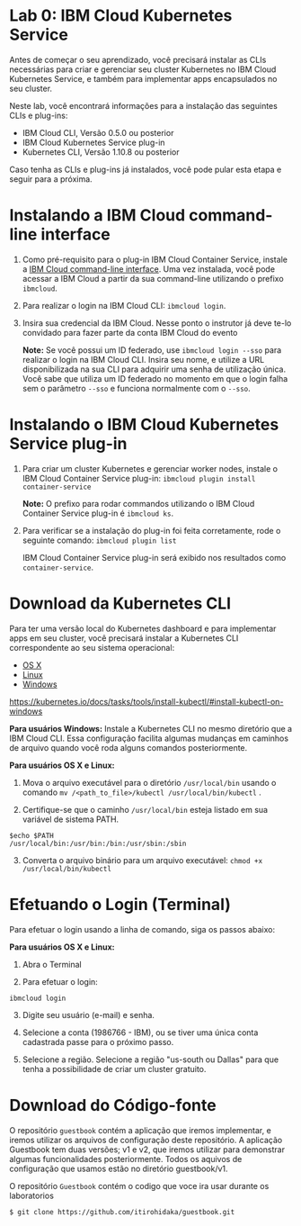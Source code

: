 # Lab 0: IBM Cloud Kubernetes Service


Antes de começar o seu aprendizado, você precisará instalar as CLIs necessárias para criar e gerenciar seu cluster Kubernetes no IBM Cloud Kubernetes Service, e também para implementar apps encapsulados no seu cluster.

Neste lab, você encontrará informações para a instalação das seguintes CLIs e plug-ins:

* IBM Cloud CLI, Versão 0.5.0 ou posterior
* IBM Cloud Kubernetes Service plug-in
* Kubernetes CLI, Versão 1.10.8 ou posterior

Caso tenha as CLIs e plug-ins já instalados, você pode pular esta etapa e seguir para a próxima.

# Instalando a IBM Cloud command-line interface

1. Como pré-requisito para o plug-in IBM Cloud Container Service, instale a [IBM Cloud command-line interface](https://cloud.ibm.com/docs/cli?topic=cloud-cli-getting-started). Uma vez instalada, você pode acessar a IBM Cloud a partir da sua command-line utilizando o prefixo `ibmcloud`.
2. Para realizar o login na IBM Cloud CLI: `ibmcloud login`.
3. Insira sua credencial da IBM Cloud. Nesse ponto o instrutor já deve te-lo convidado para fazer parte da conta IBM Cloud do evento

   **Note:** Se você possui um ID federado, use `ibmcloud login --sso` para realizar o login na IBM Cloud CLI. Insira seu nome, e utilize a URL disponibilizada na sua CLI para adquirir uma senha de utilização única. Você sabe que utiliza um ID federado no momento em que o login falha sem o parâmetro `--sso` e funciona normalmente com o `--sso`.

# Instalando o IBM Cloud Kubernetes Service plug-in
1. Para criar um cluster Kubernetes e gerenciar worker nodes, instale o IBM Cloud Container Service plug-in:
   ```ibmcloud plugin install container-service```

   **Note:** O prefixo para rodar commandos utilizando o IBM Cloud Container Service plug-in é `ibmcloud ks`.

2. Para verificar se a instalação do plug-in foi feita corretamente, rode o seguinte comando:
```ibmcloud plugin list```

   IBM Cloud Container Service plug-in será exibido nos resultados como `container-service`.

# Download da Kubernetes CLI

Para ter uma versão local do Kubernetes dashboard e para implementar apps em seu cluster, você precisará instalar a Kubernetes CLI correspondente ao seu sistema operacional:

* [OS X](https://storage.googleapis.com/kubernetes-release/release/v1.10.8/bin/darwin/amd64/kubectl)
* [Linux](https://storage.googleapis.com/kubernetes-release/release/v1.10.8/bin/linux/amd64/kubectl)
* [Windows](https://storage.googleapis.com/kubernetes-release/release/v1.16.0/bin/windows/amd64/kubectl.exe)

https://kubernetes.io/docs/tasks/tools/install-kubectl/#install-kubectl-on-windows

**Para usuários Windows:** Instale a Kubernetes CLI no mesmo diretório que a IBM Cloud CLI. Essa configuração facilita algumas mudanças em caminhos de arquivo quando você roda alguns comandos posteriormente.

**Para usuários OS X e Linux:**

1. Mova o arquivo executável para o diretório `/usr/local/bin` usando o comando `mv /<path_to_file>/kubectl /usr/local/bin/kubectl` .

2. Certifique-se que o caminho `/usr/local/bin` esteja listado em sua variável de sistema PATH.
```
$echo $PATH
/usr/local/bin:/usr/bin:/bin:/usr/sbin:/sbin
```

3. Converta o arquivo binário para um arquivo executável:  `chmod +x /usr/local/bin/kubectl`

# Efetuando o Login (Terminal)
Para efetuar o login usando a linha de comando, siga os passos abaixo:

**Para usuários OS X e Linux:**
1. Abra o Terminal

2. Para efetuar o login:
```
ibmcloud login
```

3. Digite seu usuário (e-mail) e senha.

4. Selecione a conta (1986766 - IBM), ou se tiver uma única conta cadastrada passe para o próximo passo.

5. Selecione a região. Selecione a região "us-south ou Dallas" para que tenha a possibilidade de criar um cluster gratuito.

# Download do Código-fonte
O repositório `guestbook` contém a aplicação que iremos implementar, e iremos utilizar os arquivos de configuração deste repositório. A aplicação Guestbook tem duas versões; v1 e v2, que iremos utilizar para demonstrar algumas funcionalidades posteriormente. Todos os aquivos de configuração que usamos estão no diretório guestbook/v1.


O repositório `Guestbook` contém o codigo que voce ira usar durante os laboratorios
```console
$ git clone https://github.com/itirohidaka/guestbook.git
```
